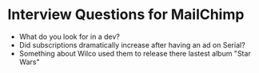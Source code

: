 # Interview Questions for MailChimp

* What do you look for in a dev?
* Did subscriptions dramatically increase after having an ad on Serial?
* Something about Wilco used them to release there lastest album "Star Wars"
